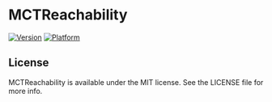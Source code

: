 # MCTReachability

[![Version](http://cocoapod-badges.herokuapp.com/v/MCTReachability/badge.png)](http://cocoadocs.org/docsets/MCTReachability)
[![Platform](http://cocoapod-badges.herokuapp.com/p/MCTReachability/badge.png)](http://cocoadocs.org/docsets/MCTReachability)

## License

MCTReachability is available under the MIT license. See the LICENSE file for more info.
